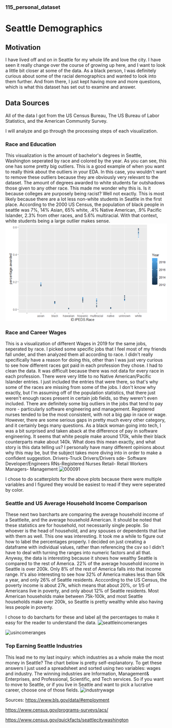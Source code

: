 ### 115_personal_dataset
# Seattle Demographics

 ## Motivation
I have lived off and on in Seattle for my whole life and love the city. I have seen it really change over the course of growing up here, and I want to look a little bit closer at some of the data. As a black person, I was definitely curious about some of the racial demographics and wanted to look into them further. And from there, I just kept having more and more questions, which is what this dataset has set out to examine and answer. 

## Data Sources
All of the data I got from the US Census Bureau, The US Bureau of Labor Statistics, and the American Community Survey. 

I will analyze and go through the processing steps of each visualization. 


### Race and Education
This visualization is the amount of bachelor's degrees in Seattle, Washington seperated by race and colored by the year. As you can see, this one has some pretty big outliers. This is a good example of when you want to really think about the outliers in your EDA. In this case, you wouldn't want to remove these outliers because they are obviously very relevant to the dataset. 
The amount of degrees awarded to white students far outshadows those given to any other race. This made me wonder why this is. Is it because colleges are purposely being racist? Well not exactly. This is most likely because there are a lot less non-white students in Seattle in the first place. According to the 2000 US Census, the population of black people in seattle was 7%, 14% Asian, 65% white, .4% Native American, .9% Pacific Islander, 2.3% from other races, and 5.6% multiracial. With that context, white students being a large outlier makes sense. 
<img src= https://github.com/tianajaded/115_personal_dataset/blob/main/Screenshot%20(145).png>

### Race and Career Wages 

This is a visualization of different Wages in 2019 for the same jobs, seperated by race. I picked some specific jobs that I feel most of my friends fall under, and then analyzed them all according to race. I didn't really specifically have a reason for doing this, other than I was just very curious to see how different races got paid in each profession they chose. I had to clean the data. It was difficult because there was not data for every race in each profession. There were very little to no Native American/Pacific Islander entries. I just included the entries that were there, so that's why some of the races are missing from some of the jobs. I don't know why exactly, but I'm assuming off of the population statistics, that there just weren't enough races present in certain job fields, so they weren't even included. 
There are definitely some big outliers in the jobs that tend to pay more - particularly software engineering and management. Registered nurses tended to be the most consistent, with not a big gap in race or wage. However, there are some serious gaps in pretty much every other category, and it certainly begs many questions. As a black woman going into tech, I was a bit surprised and taken aback at the difference of pay in software engineering. It seems that white people make around 170k, while their black counterparts make about 140k. What does this mean exactly, and what story is this data telling us? I personally have many different opinions about why this may be, but the subject takes more diving into in order to make a confident suggestion. 
Drivers-Truck Drivers/Drivers
sde- Software Developer/Engineers
RNs-Registered Nurses
Retail- Retail Workers
Managers- Management 
![000091](https://user-images.githubusercontent.com/75195983/145333771-97017702-38b5-4bd7-8aea-b25d1acceb82.png)

I chose to do scatterplots for the above plots because there were multiple variables and I figured they would be easiest to read if they were seperated by color. 

### Seattle and US Average Household Income Comparison

These next two barcharts are comparing the average household income of a Seattleite, and the average household American. It should be noted that these statistics are for household, not necessarily single people. So whoever is the head of household, and any spouses or dependents that live with them as well. This one was interesting. It took me a while to figure out how to label the percentages properly. I decided on just creating a dataframe with individual values, rather than referencing the csv so I didn't have to deal with turning the ranges into numeric factors and all that. Anyway, the data is interesting because it shows how wealthy Seattle is compared to the rest of America. 22% of the average household income in Seattle is over 200k. Only 8% of the rest of America falls into that income range. It's also interesting to see how 32% of America makes less than 50k a year, and only 26% of Seattle residents. Acccording to the US Census, the poverty income is about 27k, which means that about 20%, or 1/5 of Americans live in poverty, and only about 12% of Seattle residents. Most American households make between 75k-100k, and most Seattle households make over 200k, so Seattle is pretty wealthy while also having less people in poverty.

I chose to do barcharts for these and label all the percentages to make it easy for the reader to understand the data. 
![seattleincomeranges](https://user-images.githubusercontent.com/75195983/145333868-bb7df04d-0ce6-429b-8d2b-788b4086968c.png)

![usincomeranges](https://user-images.githubusercontent.com/75195983/145333957-546469ed-4e08-41fc-b5b4-4bf4e575f0bb.png)

### Top Earning Seattle Industries 
This lead me to my last inquiry: which industries as a whole make the most money in Seattle? The chart below is pretty self-explanatory. To get these answers I just used a spreadsheet and sorted using two variables: wages and industry. The winning industries are Information, Management& Enterprises, and Professional, Scientific, and Tech services. So if you want to move to Seattle, or if you live in Seattle and want to pick a lucrative career, choose one of those fields. 
![industrywage](https://user-images.githubusercontent.com/75195983/145334301-d2e95640-ff14-4b41-9108-e6b3632ef21f.png)

Sources:
https://www.bls.gov/data/#employment

https://www.census.gov/programs-surveys/acs/

https://www.census.gov/quickfacts/seattlecitywashington
